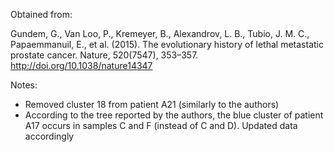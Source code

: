 Obtained from:

Gundem, G., Van Loo, P., Kremeyer, B., Alexandrov, L. B., Tubio, J. M.
C., Papaemmanuil, E., et al. (2015). The evolutionary history of lethal
metastatic prostate cancer. Nature, 520(7547), 353–357.
http://doi.org/10.1038/nature14347

Notes:

* Removed cluster 18 from patient A21 (similarly to the authors)
* According to the tree reported by the authors, the blue cluster of patient A17 occurs in samples C and F (instead of C and D). Updated data accordingly
